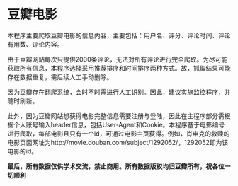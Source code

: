 # 豆瓣电影

本程序主要爬取豆瓣电影的信息内容，主要包括：用户名、评分、评论时间、评论有用数、评论内容。

由于豆瓣网站每次只提供2000条评论，无法对所有评论进行完全爬取。为尽可能获取所有信息，本程序选择采用推荐排序和时间排序两种方式。故，抓取结果可能存在数据重复，需后续人工手动删除。

因为豆瓣存在翻爬系统，会时不时需进行人工识别。因此，建议实施监控程序，并随时刷新。

此外，因为豆瓣网站想获得电影完整信息需要注册与登陆，因此在主程序部分需根据个人账号输入header信息，包括User-Agent和Cookie。本程序基于电影编号进行爬取，每部电影且只有一个id，可通过电影主页获得。例如，肖申克的救赎的电影页面网址为http://movie.douban.com/subject/1292052/，1292052即为该电影的id。

**最后，所有数据仅供学术交流，禁止商用。所有数据版权均归豆瓣所有，祝各位一切顺利**
